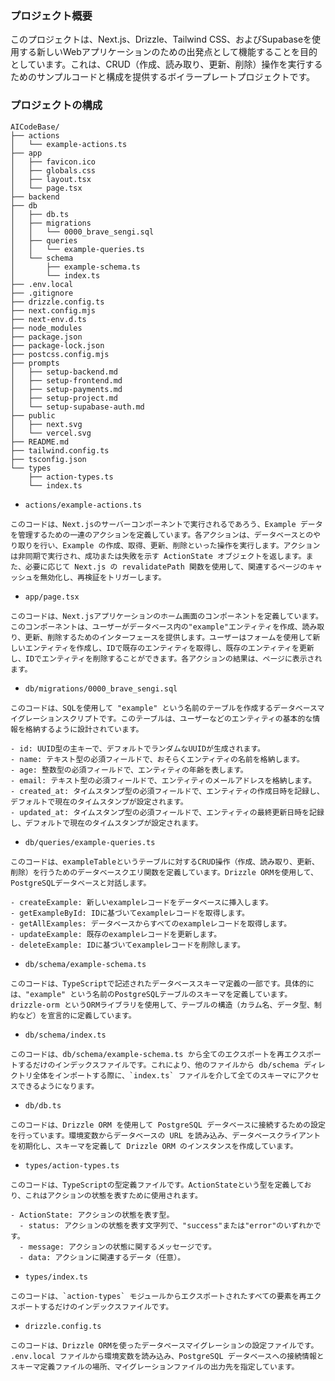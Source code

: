 ### プロジェクト概要
このプロジェクトは、Next.js、Drizzle、Tailwind CSS、およびSupabaseを使用する新しいWebアプリケーションのための出発点として機能することを目的としています。これは、CRUD（作成、読み取り、更新、削除）操作を実行するためのサンプルコードと構成を提供するボイラープレートプロジェクトです。

### プロジェクトの構成
```Directory Structure
AICodeBase/
├── actions
│   └── example-actions.ts
├── app
│   ├── favicon.ico
│   ├── globals.css
│   ├── layout.tsx
│   └── page.tsx
├── backend
├── db
│   ├── db.ts
│   ├── migrations
│   │   └── 0000_brave_sengi.sql
│   ├── queries
│   │   └── example-queries.ts
│   └── schema
│       ├── example-schema.ts
│       └── index.ts
├── .env.local
├── .gitignore
├── drizzle.config.ts
├── next.config.mjs
├── next-env.d.ts
├── node_modules
├── package.json
├── package-lock.json
├── postcss.config.mjs
├── prompts
│   ├── setup-backend.md
│   ├── setup-frontend.md
│   ├── setup-payments.md
│   ├── setup-project.md
│   └── setup-supabase-auth.md
├── public
│   ├── next.svg
│   └── vercel.svg
├── README.md
├── tailwind.config.ts
├── tsconfig.json
└── types
    ├── action-types.ts
    └── index.ts
```

- `actions/example-actions.ts`
```plaintext
このコードは、Next.jsのサーバーコンポーネントで実行されるであろう、Example データを管理するための一連のアクションを定義しています。各アクションは、データベースとのやり取りを行い、Example の作成、取得、更新、削除といった操作を実行します。アクションは非同期で実行され、成功または失敗を示す ActionState オブジェクトを返します。また、必要に応じて Next.js の revalidatePath 関数を使用して、関連するページのキャッシュを無効化し、再検証をトリガーします。
```

- `app/page.tsx`
```plaintext
このコードは、Next.jsアプリケーションのホーム画面のコンポーネントを定義しています。このコンポーネントは、ユーザーがデータベース内の"example"エンティティを作成、読み取り、更新、削除するためのインターフェースを提供します。ユーザーはフォームを使用して新しいエンティティを作成し、IDで既存のエンティティを取得し、既存のエンティティを更新し、IDでエンティティを削除することができます。各アクションの結果は、ページに表示されます。
```

- `db/migrations/0000_brave_sengi.sql`
```plaintext
このコードは、SQLを使用して "example" という名前のテーブルを作成するデータベースマイグレーションスクリプトです。このテーブルは、ユーザーなどのエンティティの基本的な情報を格納するように設計されています。

- id: UUID型の主キーで、デフォルトでランダムなUUIDが生成されます。
- name: テキスト型の必須フィールドで、おそらくエンティティの名前を格納します。
- age: 整数型の必須フィールドで、エンティティの年齢を表します。
- email: テキスト型の必須フィールドで、エンティティのメールアドレスを格納します。
- created_at: タイムスタンプ型の必須フィールドで、エンティティの作成日時を記録し、デフォルトで現在のタイムスタンプが設定されます。
- updated_at: タイムスタンプ型の必須フィールドで、エンティティの最終更新日時を記録し、デフォルトで現在のタイムスタンプが設定されます。
```

- `db/queries/example-queries.ts`
```plaintext
このコードは、exampleTableというテーブルに対するCRUD操作（作成、読み取り、更新、削除）を行うためのデータベースクエリ関数を定義しています。Drizzle ORMを使用して、PostgreSQLデータベースと対話します。

- createExample: 新しいexampleレコードをデータベースに挿入します。
- getExampleById: IDに基づいてexampleレコードを取得します。
- getAllExamples: データベースからすべてのexampleレコードを取得します。
- updateExample: 既存のexampleレコードを更新します。
- deleteExample: IDに基づいてexampleレコードを削除します。
```

- `db/schema/example-schema.ts`
```plaintext
このコードは、TypeScriptで記述されたデータベーススキーマ定義の一部です。具体的には、"example" という名前のPostgreSQLテーブルのスキーマを定義しています。 drizzle-orm というORMライブラリを使用して、テーブルの構造（カラム名、データ型、制約など）を宣言的に定義しています。
```

- `db/schema/index.ts`
```plaintext
このコードは、db/schema/example-schema.ts から全てのエクスポートを再エクスポートするだけのインデックスファイルです。これにより、他のファイルから db/schema ディレクトリ全体をインポートする際に、`index.ts` ファイルを介して全てのスキーマにアクセスできるようになります。
```

- `db/db.ts`
```plaintext
このコードは、Drizzle ORM を使用して PostgreSQL データベースに接続するための設定を行っています。環境変数からデータベースの URL を読み込み、データベースクライアントを初期化し、スキーマを定義して Drizzle ORM のインスタンスを作成しています。
```

- `types/action-types.ts`
```plaintext
このコードは、TypeScriptの型定義ファイルです。ActionStateという型を定義しており、これはアクションの状態を表すために使用されます。

- ActionState: アクションの状態を表す型。
  - status: アクションの状態を表す文字列で、"success"または"error"のいずれかです。
  - message: アクションの状態に関するメッセージです。
  - data: アクションに関連するデータ（任意）。
```

- `types/index.ts`
```plaintext
このコードは、`action-types` モジュールからエクスポートされたすべての要素を再エクスポートするだけのインデックスファイルです。
```

- `drizzle.config.ts`
```plaintext
このコードは、Drizzle ORMを使ったデータベースマイグレーションの設定ファイルです。 .env.local ファイルから環境変数を読み込み、PostgreSQL データベースへの接続情報とスキーマ定義ファイルの場所、マイグレーションファイルの出力先を指定しています。
```